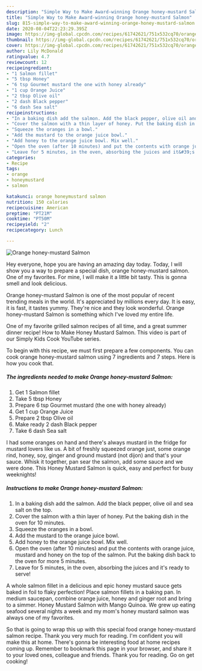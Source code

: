 ```yaml
---
description: "Simple Way to Make Award-winning Orange honey-mustard Salmon"
title: "Simple Way to Make Award-winning Orange honey-mustard Salmon"
slug: 815-simple-way-to-make-award-winning-orange-honey-mustard-salmon
date: 2020-08-04T22:23:29.395Z
image: https://img-global.cpcdn.com/recipes/61742621/751x532cq70/orange-honey-mustard-salmon-recipe-main-photo.jpg
thumbnail: https://img-global.cpcdn.com/recipes/61742621/751x532cq70/orange-honey-mustard-salmon-recipe-main-photo.jpg
cover: https://img-global.cpcdn.com/recipes/61742621/751x532cq70/orange-honey-mustard-salmon-recipe-main-photo.jpg
author: Lily McDonald
ratingvalue: 4.7
reviewcount: 12
recipeingredient:
- "1 Salmon fillet"
- "5 tbsp Honey"
- "6 tsp Gourmet mustard the one with honey already"
- "1 cup Orange Juice"
- "2 tbsp Olive oil"
- "2 dash Black pepper"
- "6 dash Sea salt"
recipeinstructions:
- "In a baking dish add the salmon. Add the black pepper, olive oil and sea salt on the top."
- "Cover the salmon with a thin layer of honey. Put the baking dish in the oven for 10 minutes."
- "Squeeze the oranges in a bowl."
- "Add the mustard to the orange juice bowl."
- "Add honey to the orange juice bowl. Mix well."
- "Open the oven (after 10 minutes) and put the contents with orange juice, mustard and honey on the top of the salmon. Put the baking dish back to the oven for more 5 minutes."
- "Leave for 5 minutes, in the oven, absorbing the juices and it&#39;s ready to serve!"
categories:
- Recipe
tags:
- orange
- honeymustard
- salmon

katakunci: orange honeymustard salmon 
nutrition: 150 calories
recipecuisine: American
preptime: "PT21M"
cooktime: "PT50M"
recipeyield: "2"
recipecategory: Lunch

---
```



![Orange honey-mustard Salmon](https://img-global.cpcdn.com/recipes/61742621/751x532cq70/orange-honey-mustard-salmon-recipe-main-photo.jpg)

Hey everyone, hope you are having an amazing day today. Today, I will show you a way to prepare a special dish, orange honey-mustard salmon. One of my favorites. For mine, I will make it a little bit tasty. This is gonna smell and look delicious.

Orange honey-mustard Salmon is one of the most popular of recent trending meals in the world. It's appreciated by millions every day. It is easy, it is fast, it tastes yummy. They're nice and they look wonderful. Orange honey-mustard Salmon is something which I've loved my entire life.

One of my favorite grilled salmon recipes of all time, and a great summer dinner recipe! How to Make Honey Mustard Salmon. This video is part of our Simply Kids Cook YouTube series.


To begin with this recipe, we must first prepare a few components. You can cook orange honey-mustard salmon using 7 ingredients and 7 steps. Here is how you cook that.

<!--inarticleads1-->

##### The ingredients needed to make Orange honey-mustard Salmon:

1. Get 1 Salmon fillet
1. Take 5 tbsp Honey
1. Prepare 6 tsp Gourmet mustard (the one with honey already)
1. Get 1 cup Orange Juice
1. Prepare 2 tbsp Olive oil
1. Make ready 2 dash Black pepper
1. Take 6 dash Sea salt


I had some oranges on hand and there&#39;s always mustard in the fridge for mustard lovers like us. A bit of freshly squeezed orange just, some orange rind, honey, soy, ginger and ground mustard (not dijon) and that&#39;s your sauce. Whisk it together, pan sear the salmon, add some sauce and we were done. This Honey Mustard Salmon is quick, easy and perfect for busy weeknights! 

<!--inarticleads2-->

##### Instructions to make Orange honey-mustard Salmon:

1. In a baking dish add the salmon. Add the black pepper, olive oil and sea salt on the top.
1. Cover the salmon with a thin layer of honey. Put the baking dish in the oven for 10 minutes.
1. Squeeze the oranges in a bowl.
1. Add the mustard to the orange juice bowl.
1. Add honey to the orange juice bowl. Mix well.
1. Open the oven (after 10 minutes) and put the contents with orange juice, mustard and honey on the top of the salmon. Put the baking dish back to the oven for more 5 minutes.
1. Leave for 5 minutes, in the oven, absorbing the juices and it&#39;s ready to serve!


A whole salmon fillet in a delicious and epic honey mustard sauce gets baked in foil to flaky perfection! Place salmon fillets in a baking pan. In medium saucepan, combine orange juice, honey and ginger root and bring to a simmer. Honey Mustard Salmon with Mango Quinoa. We grew up eating seafood several nights a week and my mom&#39;s honey mustard salmon was always one of my favorites. 

So that is going to wrap this up with this special food orange honey-mustard salmon recipe. Thank you very much for reading. I'm confident you will make this at home. There's gonna be interesting food at home recipes coming up. Remember to bookmark this page in your browser, and share it to your loved ones, colleague and friends. Thank you for reading. Go on get cooking!
